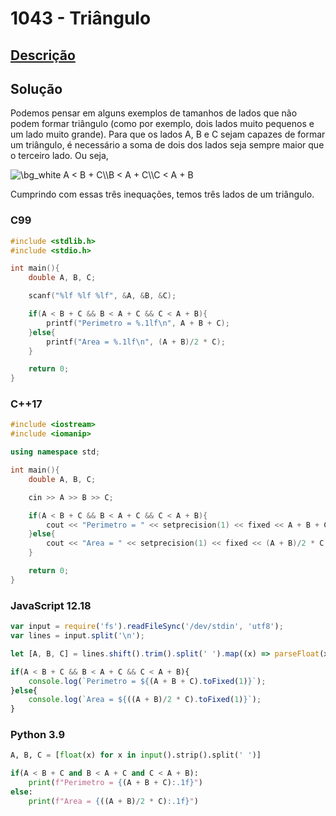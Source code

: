 # 1043 - Triângulo

## [Descrição](https://www.urionlinejudge.com.br/judge/pt/problems/view/1043)

## Solução

Podemos pensar em alguns exemplos de tamanhos de lados que não podem formar triângulo (como por exemplo, dois lados muito pequenos e um lado muito grande). Para que os lados A, B e C sejam capazes de formar um triângulo, é necessário a soma de dois dos lados seja sempre maior que o terceiro lado. Ou seja,

<img src="https://latex.codecogs.com/png.image?\dpi{110}&space;\bg_white&space;A&space;<&space;B&space;&plus;&space;C\\B&space;<&space;A&space;&plus;&space;C\\C&space;<&space;A&space;&plus;&space;B" title="\bg_white A < B + C\\B < A + C\\C < A + B" />

Cumprindo com essas três inequações, temos três lados de um triângulo.

### C99

```c
#include <stdlib.h>
#include <stdio.h>

int main(){
    double A, B, C;

    scanf("%lf %lf %lf", &A, &B, &C);

    if(A < B + C && B < A + C && C < A + B){
        printf("Perimetro = %.1lf\n", A + B + C);
    }else{
        printf("Area = %.1lf\n", (A + B)/2 * C);
    }

    return 0;
}
```

### C++17

```cpp
#include <iostream>
#include <iomanip>

using namespace std;

int main(){
    double A, B, C;

    cin >> A >> B >> C;

    if(A < B + C && B < A + C && C < A + B){
        cout << "Perimetro = " << setprecision(1) << fixed << A + B + C << endl;
    }else{
        cout << "Area = " << setprecision(1) << fixed << (A + B)/2 * C << endl;
    }

    return 0;
}
```

### JavaScript 12.18

```javascript
var input = require('fs').readFileSync('/dev/stdin', 'utf8');
var lines = input.split('\n');

let [A, B, C] = lines.shift().trim().split(' ').map((x) => parseFloat(x));

if(A < B + C && B < A + C && C < A + B){
    console.log(`Perimetro = ${(A + B + C).toFixed(1)}`);
}else{
    console.log(`Area = ${((A + B)/2 * C).toFixed(1)}`);
}
```

### Python 3.9

```python
A, B, C = [float(x) for x in input().strip().split(' ')]

if(A < B + C and B < A + C and C < A + B):
    print(f"Perimetro = {(A + B + C):.1f}")
else:
    print(f"Area = {((A + B)/2 * C):.1f}")
```